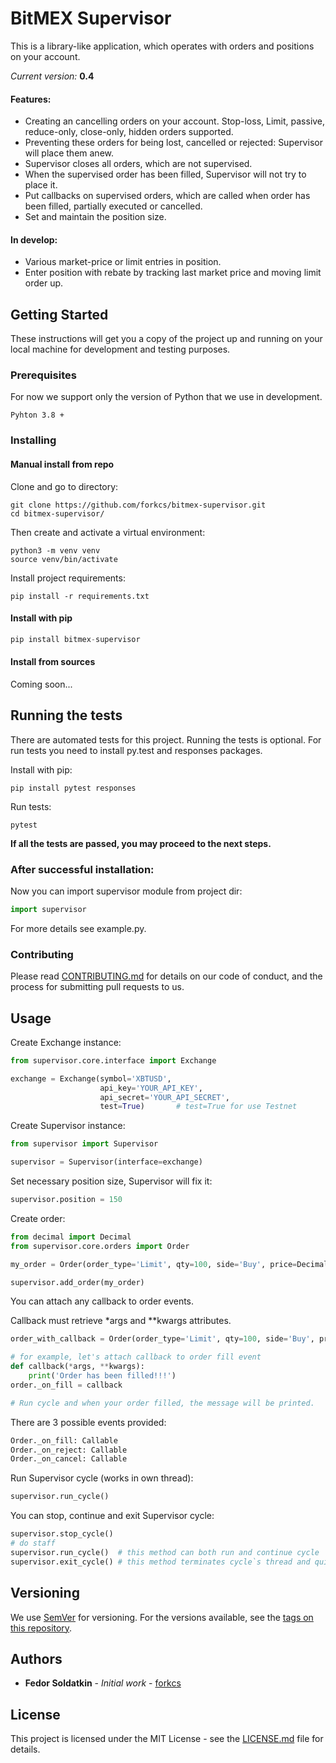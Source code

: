 # BitMEX Supervisor

This is a library-like application, which operates with orders and positions on your account.

*Current version:* **0.4**
#### Features:
* Creating an cancelling orders on your account. Stop-loss, Limit, passive, reduce-only, close-only, hidden orders supported.
* Preventing these orders for being lost, cancelled or rejected: Supervisor will place them anew.
* Supervisor closes all orders, which are not supervised.
* When the supervised order has been filled, Supervisor will not try to place it. 
* Put callbacks on supervised orders, which are called when order has been filled, partially executed or cancelled.
* Set and maintain the position size.
#### In develop:
* Various market-price or limit entries in position.
* Enter position with rebate by tracking last market price and moving limit order up.

## Getting Started

These instructions will get you a copy of the project up and running on your local machine for development and testing purposes.

### Prerequisites

For now we support only the version of Python that we use in development.

```
Pyhton 3.8 +
```

### Installing

#### Manual install from repo

Clone and go to directory:

```commandline
git clone https://github.com/forkcs/bitmex-supervisor.git
cd bitmex-supervisor/
```

Then create and activate a virtual environment:

```commandline
python3 -m venv venv
source venv/bin/activate
```

Install project requirements:

```commandline
pip install -r requirements.txt
```

#### Install with pip

```python
pip install bitmex-supervisor
```

#### Install from sources

Coming soon...

## Running the tests

There are automated tests for this project. Running the tests is optional. For run tests you need to install py.test and responses packages.

Install with pip:

```commandline
pip install pytest responses
```

Run tests:

```commandline
pytest
```

**If all the tests are passed, you may proceed to the next steps.**

### After successful installation:

Now you can import supervisor module from project dir:
```python
import supervisor
```
For more details see example.py.

### Contributing

Please read [CONTRIBUTING.md](CONTRIBUTING.md) for details on our code of conduct, and the process for submitting pull requests to us.

## Usage

Create Exchange instance:

```python
from supervisor.core.interface import Exchange

exchange = Exchange(symbol='XBTUSD',
                    api_key='YOUR_API_KEY',
                    api_secret='YOUR_API_SECRET',
                    test=True)       # test=True for use Testnet
```

Create Supervisor instance:

```python
from supervisor import Supervisor

supervisor = Supervisor(interface=exchange)
```

Set necessary position size, Supervisor will fix it:

```python
supervisor.position = 150
```

Create order:

```python
from decimal import Decimal
from supervisor.core.orders import Order

my_order = Order(order_type='Limit', qty=100, side='Buy', price=Decimal(6500), hidden=True, passive=True)

supervisor.add_order(my_order)
```

You can attach any callback to order events.

Callback must retrieve *args and **kwargs attributes.

```python
order_with_callback = Order(order_type='Limit', qty=100, side='Buy', price=Decimal(6500))

# for example, let's attach callback to order fill event
def callback(*args, **kwargs):
    print('Order has been filled!!!')
order._on_fill = callback

# Run cycle and when your order filled, the message will be printed.
```

There are 3 possible events provided:

```python
Order._on_fill: Callable
Order._on_reject: Callable
Order._on_cancel: Callable
```

Run Supervisor cycle (works in own thread):

```python
supervisor.run_cycle()
```

You can stop, continue and exit Supervisor cycle:

```python
supervisor.stop_cycle()
# do staff
supervisor.run_cycle()  # this method can both run and continue cycle
supervisor.exit_cycle() # this method terminates cycle`s thread and quit correctly
```

## Versioning

We use [SemVer](http://semver.org/) for versioning. For the versions available, see the [tags on this repository](https://github.com/your/project/tags). 

## Authors

* **Fedor Soldatkin** - *Initial work* - [forkcs](https://github.com/forkcs)


## License

This project is licensed under the MIT License - see the [LICENSE.md](LICENSE) file for details.

